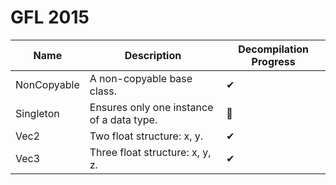 # GFL 2015

| Name | Description | Decompilation Progress |
| - | - | - |
| NonCopyable | A non-copyable base class. | ✔ |
| Singleton | Ensures only one instance of a data type. | 🎯 |
| Vec2 | Two float structure: x, y. | ✔ |
| Vec3 | Three float structure: x, y, z. | ✔ |